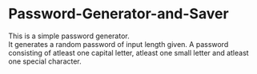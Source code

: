 # Password-Generator-and-Saver
This is a simple password generator.  
It generates a random password of input length given. A password consisting of atleast one capital letter, atleast one small letter and atleast one special character.
